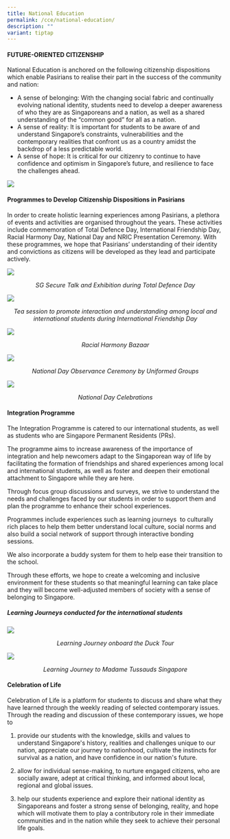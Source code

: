 ```yaml
---
title: National Education
permalink: /cce/national-education/
description: ""
variant: tiptap
---
```

#### FUTURE-ORIENTED CITIZENSHIP

National Education is anchored on the following citizenship dispositions which enable Pasirians to realise their part in the success of the community and nation:

*   A sense of belonging: With the changing social fabric and continually evolving national identity, students need to develop a deeper awareness of who they are as Singaporeans and a nation, as well as a shared understanding of the “common good” for all as a nation.&nbsp;
*   A sense of reality: It is important for students to be aware of and understand Singapore’s constraints, vulnerabilities and the contemporary realities that confront us as a country amidst the backdrop of a less predictable world.&nbsp;
*   A sense of hope: It is critical for our citizenry to continue to have confidence and optimism in Singapore’s future, and resilience to face the challenges ahead.

![](/images/CCE/national%20eduation_2023_f01.png)

#### Programmes to Develop Citizenship Dispositions in Pasirians

In order to create holistic learning experiences among Pasirians, a plethora of events and activities are organised throughout the years. These activities include commemoration of Total Defence Day, International Friendship Day, Racial Harmony Day, National Day and NRIC Presentation Ceremony. With these programmes, we hope that Pasirians’ understanding of their identity and convictions as citizens will be developed as they lead and participate actively.

![](/images/national%20education_01.png)
<p align="center"><i>SG Secure Talk and Exhibition during Total Defence Day</i></p>

![](/images/national%20education_02.png)
<p align="center"><i>Tea session to promote interaction and understanding among local and international students during International Friendship Day</i></p>

![](/images/CCE/national%20education_2023_05.png)
<p align="center"><i>Racial Harmony Bazaar</i></p>

![](/images/CCE/national%20education_2023_06.png)
<p align="center"><i>National Day Observance Ceremony by Uniformed Groups</i></p>

![](/images/CCE/national%20education_2023_07.png)
<p align="center"><i>National Day Celebrations</i></p>

#### Integration Programme

The Integration Programme is catered to our international students, as well as students who are Singapore Permanent Residents (PRs).

The programme aims to increase awareness of the importance of integration and help newcomers adapt to the Singaporean way of life by facilitating the formation of friendships and shared experiences among local and international students, as well as foster and deepen their emotional attachment to Singapore while they are here.

Through focus group discussions and surveys, we strive to understand the needs and challenges faced by our students in order to support them and plan the programme to enhance their school experiences.

Programmes include experiences such as learning journeys&nbsp; to culturally rich places to help them better understand local culture, social norms and also build a social network of support through interactive bonding sessions.&nbsp;

We also incorporate a buddy system for them to help ease their transition to the school.&nbsp;

Through these efforts, we hope to create a welcoming and inclusive environment for these students so that meaningful learning can take place and they will become well-adjusted members of society with a sense of belonging to Singapore.

##### Learning Journeys conducted for the international students
![](/images/CCE/national%20education_2023_03.png)
<p align="center"><i>Learning Journey onboard the Duck Tour</i></p>

![](/images/CCE/national%20education_2023_04.png)
<p align="center"><i>Learning Journey to Madame Tussauds Singapore</i></p>

#### Celebration of Life

Celebration of Life is a platform for students to discuss and share what they have learned through the weekly reading of selected contemporary issues. Through the reading and discussion of these contemporary issues, we hope to&nbsp;

1. provide our students with the knowledge, skills and values to understand Singapore's history, realities and challenges unique to our nation, appreciate our journey to nationhood, cultivate the instincts for survival as a nation, and have confidence in our nation's future.
    
2.  allow for individual sense-making, to nurture engaged citizens, who are socially aware, adept at critical thinking, and informed about local, regional and global issues.
    
3.  help our students experience and explore their national identity as Singaporeans and foster a strong sense of belonging, reality, and hope which will motivate them to play a contributory role in their immediate communities and in the nation while they seek to achieve their personal life goals.